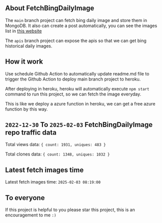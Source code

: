 ## About FetchBingDailyImage

The `main` branch project can fetch bing daily image and store them in MongoDB.
It also can create a post automatically, you can see the images list in [this website](https://oursalbum.netlify.app)

The `apis` branch project can expose the apis so that we can get bing historical daily images.

## How it work

Use schedule Github Action to automatically update readme.md file to trigger the Github Action to deploy main branch project to heroku.

After deploying in heroku, heroku will automatically execute `npm start` command to run this project, so we can fetch the image everyday.

This is like we deploy a azure function in heroku, we can get a free azure function by this way.

## `2022-12-30` To `2025-02-03` FetchBingDailyImage repo traffic data

Total views data: `{ count: 1931, uniques: 483 }`

Total clones data: `{ count: 1348, uniques: 1032 }`

## Latest fetch images time

Latest fetch images time: `2025-02-03 08:19:00`

## To everyone

If this project is helpful to you please star this project, this is an encouragement to me `:)`



